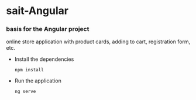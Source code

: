 # sait-Angular
### basis for the Angular project 

online store application with product cards, adding to cart, registration form, etc.

- Install the dependencies

  `npm install` 

- Run the application 

  `ng serve`
